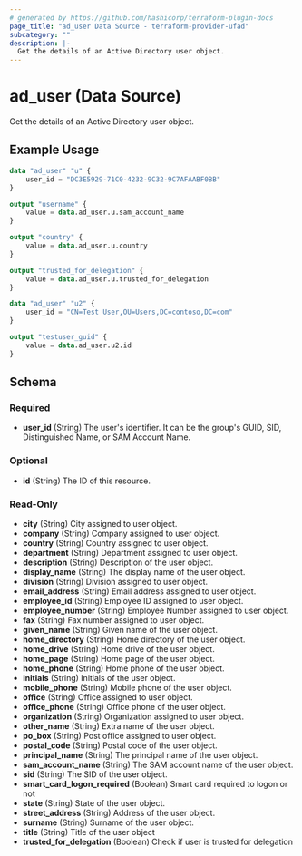```yaml
---
# generated by https://github.com/hashicorp/terraform-plugin-docs
page_title: "ad_user Data Source - terraform-provider-ufad"
subcategory: ""
description: |-
  Get the details of an Active Directory user object.
---
```


# ad_user (Data Source)

Get the details of an Active Directory user object.

## Example Usage

```terraform
data "ad_user" "u" {
    user_id = "DC3E5929-71C0-4232-9C32-9C7AFAABF0BB"
}

output "username" {
    value = data.ad_user.u.sam_account_name
}

output "country" {
    value = data.ad_user.u.country
}

output "trusted_for_delegation" {
    value = data.ad_user.u.trusted_for_delegation
}

data "ad_user" "u2" {
    user_id = "CN=Test User,OU=Users,DC=contoso,DC=com"
}

output "testuser_guid" {
    value = data.ad_user.u2.id
}
```

<!-- schema generated by tfplugindocs -->
## Schema

### Required

- **user_id** (String) The user's identifier. It can be the group's GUID, SID, Distinguished Name, or SAM Account Name.

### Optional

- **id** (String) The ID of this resource.

### Read-Only

- **city** (String) City assigned to user object.
- **company** (String) Company assigned to user object.
- **country** (String) Country assigned to user object.
- **department** (String) Department assigned to user object.
- **description** (String) Description of the user object.
- **display_name** (String) The display name of the user object.
- **division** (String) Division assigned to user object.
- **email_address** (String) Email address assigned to user object.
- **employee_id** (String) Employee ID assigned to user object.
- **employee_number** (String) Employee Number assigned to user object.
- **fax** (String) Fax number assigned to user object.
- **given_name** (String) Given name of the user object.
- **home_directory** (String) Home directory of the user object.
- **home_drive** (String) Home drive of the user object.
- **home_page** (String) Home page of the user object.
- **home_phone** (String) Home phone of the user object.
- **initials** (String) Initials of the user object.
- **mobile_phone** (String) Mobile phone of the user object.
- **office** (String) Office assigned to user object.
- **office_phone** (String) Office phone of the user object.
- **organization** (String) Organization assigned to user object.
- **other_name** (String) Extra name of the user object.
- **po_box** (String) Post office assigned to user object.
- **postal_code** (String) Postal code of the user object.
- **principal_name** (String) The principal name of the user object.
- **sam_account_name** (String) The SAM account name of the user object.
- **sid** (String) The SID of the user object.
- **smart_card_logon_required** (Boolean) Smart card required to logon or not
- **state** (String) State of the user object.
- **street_address** (String) Address of the user object.
- **surname** (String) Surname of the user object.
- **title** (String) Title of the user object
- **trusted_for_delegation** (Boolean) Check if user is trusted for delegation

